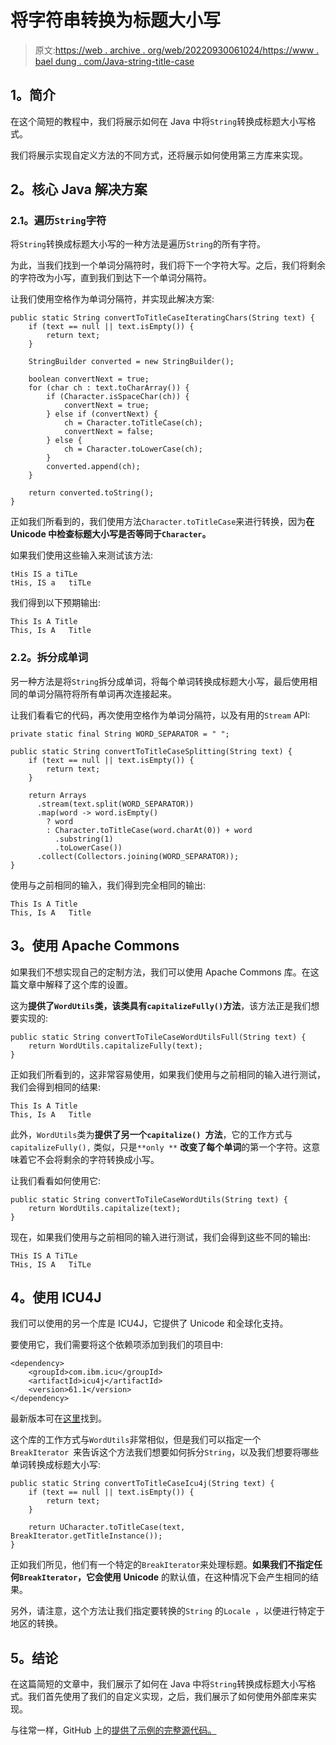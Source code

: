 # 将字符串转换为标题大小写

> 原文:[https://web . archive . org/web/20220930061024/https://www . bael dung . com/Java-string-title-case](https://web.archive.org/web/20220930061024/https://www.baeldung.com/java-string-title-case)

## **1。简介**

在这个简短的教程中，我们将展示如何在 Java 中将`String`转换成标题大小写格式。

我们将展示实现自定义方法的不同方式，还将展示如何使用第三方库来实现。

## **2。核心 Java 解决方案**

### **2.1。遍历`String`字符**

将`String`转换成标题大小写的一种方法是遍历`String`的所有字符。

为此，当我们找到一个单词分隔符时，我们将下一个字符大写。之后，我们将剩余的字符改为小写，直到我们到达下一个单词分隔符。

让我们使用空格作为单词分隔符，并实现此解决方案:

```
public static String convertToTitleCaseIteratingChars(String text) {
    if (text == null || text.isEmpty()) {
        return text;
    }

    StringBuilder converted = new StringBuilder();

    boolean convertNext = true;
    for (char ch : text.toCharArray()) {
        if (Character.isSpaceChar(ch)) {
            convertNext = true;
        } else if (convertNext) {
            ch = Character.toTitleCase(ch);
            convertNext = false;
        } else {
            ch = Character.toLowerCase(ch);
        }
        converted.append(ch);
    }

    return converted.toString();
}
```

正如我们所看到的，我们使用方法`Character.toTitleCase`来进行转换，因为**在 Unicode 中检查标题大小写是否等同于`Character`。**

如果我们使用这些输入来测试该方法:

```
tHis IS a tiTLe
tHis, IS a   tiTLe
```

我们得到以下预期输出:

```
This Is A Title
This, Is A   Title
```

### **2.2。拆分成单词**

另一种方法是将`String`拆分成单词，将每个单词转换成标题大小写，最后使用相同的单词分隔符将所有单词再次连接起来。

让我们看看它的代码，再次使用空格作为单词分隔符，以及有用的`Stream` API:

```
private static final String WORD_SEPARATOR = " ";

public static String convertToTitleCaseSplitting(String text) {
    if (text == null || text.isEmpty()) {
        return text;
    }

    return Arrays
      .stream(text.split(WORD_SEPARATOR))
      .map(word -> word.isEmpty()
        ? word
        : Character.toTitleCase(word.charAt(0)) + word
          .substring(1)
          .toLowerCase())
      .collect(Collectors.joining(WORD_SEPARATOR));
}
```

使用与之前相同的输入，我们得到完全相同的输出:

```
This Is A Title
This, Is A   Title
```

## **3。使用 Apache Commons**

如果我们不想实现自己的定制方法，我们可以使用 Apache Commons 库。在这篇文章中解释了这个库的设置。

这为**提供了`WordUtils`类，该类具有`capitalizeFully()`方法**，该方法正是我们想要实现的:

```
public static String convertToTileCaseWordUtilsFull(String text) {
    return WordUtils.capitalizeFully(text);
}
```

正如我们所看到的，这非常容易使用，如果我们使用与之前相同的输入进行测试，我们会得到相同的结果:

```
This Is A Title
This, Is A   Title
```

此外，`WordUtils`类为**提供了另一个`capitalize() `方法**，它的工作方式与`capitalizeFully(),` 类似，只是`**only **` **改变了每个单词**的第一个字符。这意味着它不会将剩余的字符转换成小写。

让我们看看如何使用它:

```
public static String convertToTileCaseWordUtils(String text) {
    return WordUtils.capitalize(text);
}
```

现在，如果我们使用与之前相同的输入进行测试，我们会得到这些不同的输出:

```
THis IS A TiTLe
THis, IS A   TiTLe
```

## **4。使用 ICU4J**

我们可以使用的另一个库是 ICU4J，它提供了 Unicode 和全球化支持。

要使用它，我们需要将这个依赖项添加到我们的项目中:

```
<dependency>
    <groupId>com.ibm.icu</groupId>
    <artifactId>icu4j</artifactId>
    <version>61.1</version>
</dependency>
```

最新版本可在[这里](https://web.archive.org/web/20220628122340/https://search.maven.org/classic/#search%7Cga%7C1%7Ca%3A%22icu4j%22%20AND%20g%3A%22com.ibm.icu%22)找到。

这个库的工作方式与`WordUtils`非常相似，但是我们可以指定一个`BreakIterator `来告诉这个方法我们想要如何拆分`String`，以及我们想要将哪些单词转换成标题大小写:

```
public static String convertToTitleCaseIcu4j(String text) {
    if (text == null || text.isEmpty()) {
        return text;
    }

    return UCharacter.toTitleCase(text, BreakIterator.getTitleInstance());
}
```

正如我们所见，他们有一个特定的`BreakIterator`来处理标题。**如果我们不指定任何`BreakIterator`，它会使用 Unicode** 的默认值，在这种情况下会产生相同的结果。

另外，请注意，这个方法让我们指定要转换的`String` 的`Locale `，以便进行特定于地区的转换。

## **5。结论**

在这篇简短的文章中，我们展示了如何在 Java 中将`String`转换成标题大小写格式。我们首先使用了我们的自定义实现，之后，我们展示了如何使用外部库来实现。

与往常一样，GitHub 上的[提供了示例的完整源代码。](https://web.archive.org/web/20220628122340/https://github.com/eugenp/tutorials/tree/master/core-java-modules/core-java-string-conversions)